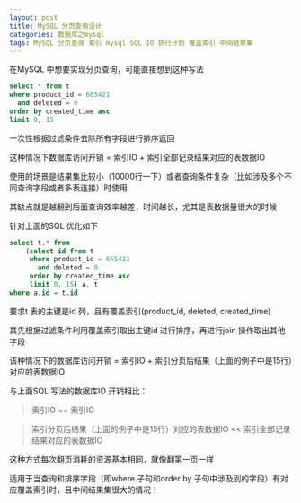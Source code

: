 ```yaml
---
layout: post
title: MySQL 分页查询设计
categories: 数据库之mysql 
tags: MySQL 分页查询 索引 mysql SQL IO 执行计划 覆盖索引 中间结果集 
---
```


在MySQL 中想要实现分页查询，可能直接想到这种写法

```sql
select * from t
where product_id = 665421
  and deleted = 0
order by created_time asc
limit 0, 15
```

一次性根据过滤条件去除所有字段进行排序返回

这种情况下数据库访问开销 = 索引IO + 索引全部记录结果对应的表数据IO

使用的场景是结果集比较小（10000行一下）或者查询条件复杂（比如涉及多个不同查询字段或者多表连接）时使用

其缺点就是越翻到后面查询效率越差，时间越长，尤其是表数据量很大的时候

针对上面的SQL 优化如下

```sql
select t.* from 
    (select id from t
     where product_id = 665421
       and deleted = 0
     order by created_time asc
     limit 0, 15) a, t
where a.id = t.id
```

要求t 表的主键是id 列，且有覆盖索引(product_id, deleted, created_time)

其先根据过滤条件利用覆盖索引取出主键id 进行排序，再进行join 操作取出其他字段

该种情况下的数据库访问开销 = 索引IO + 索引分页后结果（上面的例子中是15行）对应的表数据IO

与上面SQL 写法的数据库IO 开销相比：

>索引IO == 索引IO

>索引分页后结果（上面的例子中是15行）对应的表数据IO << 索引全部记录结果对应的表数据IO

这种方式每次翻页消耗的资源基本相同，就像翻第一页一样

适用于当查询和排序字段（即where 子句和order by 子句中涉及到的字段）有对应覆盖索引时，且中间结果集很大的情况！

